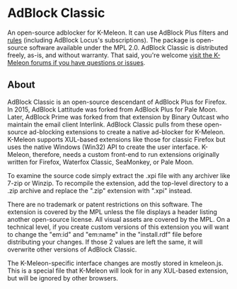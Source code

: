 # AdBlock Classic

An open-source adblocker for K-Meleon. It can use AdBlock Plus filters and [rules](https://adblockplus.org/filter-cheatsheet) (including AdBlock Locus's subscriptions). The package is open-source software available under the MPL 2.0. AdBlock Classic is distributed freely, as-is, and without warranty. That said, you're welcome [visit the K-Meleon forums if you have questions or issues](http://kmeleonbrowser.org/forum/read.php?19,155958).

## About
AdBlock Classic is an open-source descendant of AdBlock Plus for Firefox. In 2015, AdBlock Lattitude was forked from AdBlock Plus for Pale Moon. Later, AdBlock Prime was forked from that extension by Binary Outcast who maintain the email client Interlink. AdBlock Classic pulls from these open-source ad-blocking extensions to create a native ad-blocker for K-Meleon. K-Meleon supports XUL-based extensions like those for classic Firefox but uses the native Windows (Win32) API to create the user interface. K-Meleon, therefore, needs a custom front-end to run extensions originally written for Firefox, Waterfox Classic, SeaMonkey, or Pale Moon.

To examine the source code simply extract the .xpi file with any archiver like 7-zip or Winzip. To recompile the extension, add the top-level directory to a .zip archive and replace the ".zip" extension with ".xpi" instead.

There are no trademark or patent restrictions on this software. The extension is covered by the MPL unless the file displays a header listing another open-source license. All visual assets are covered by the MPL. On a technical level, if you create custom versions of this extension you will want to change the "em:id" and "em:name" in the "install.rdf" file before distributing your changes. If those 2 values are left the same, it will overwrite other versions of AdBlock Classic.

The K-Meleon-specific interface changes are mostly stored in kmeleon.js. This is a special file that K-Meleon will look for in any XUL-based extension, but will be ignored by other browsers.
